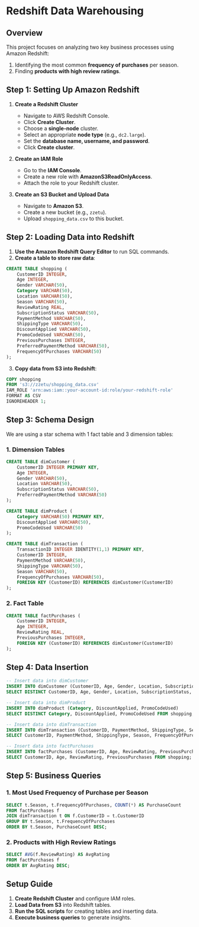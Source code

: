 
# Redshift Data Warehousing

## Overview
This project focuses on analyzing two key business processes using Amazon Redshift:
1. Identifying the most common **frequency of purchases** per season.
2. Finding **products with high review ratings**.

## Step 1: Setting Up Amazon Redshift
1. **Create a Redshift Cluster**
   - Navigate to AWS Redshift Console.
   - Click **Create Cluster**.
   - Choose a **single-node** cluster.
   - Select an appropriate **node type** (e.g., `dc2.large`).
   - Set the **database name, username, and password**.
   - Click **Create cluster**.

2. **Create an IAM Role**
   - Go to the **IAM Console**.
   - Create a new role with **AmazonS3ReadOnlyAccess**.
   - Attach the role to your Redshift cluster.

3. **Create an S3 Bucket and Upload Data**
   - Navigate to **Amazon S3**.
   - Create a new bucket (e.g., `zzetu`).
   - Upload `shopping_data.csv` to this bucket.

## Step 2: Loading Data into Redshift
1. **Use the Amazon Redshift Query Editor** to run SQL commands.
2. **Create a table to store raw data**:
```sql
CREATE TABLE shopping (
    CustomerID INTEGER,
    Age INTEGER,
    Gender VARCHAR(50),
    Category VARCHAR(50),
    Location VARCHAR(50),
    Season VARCHAR(50),
    ReviewRating REAL,
    SubscriptionStatus VARCHAR(50),
    PaymentMethod VARCHAR(50),
    ShippingType VARCHAR(50),
    DiscountApplied VARCHAR(50),
    PromoCodeUsed VARCHAR(50),
    PreviousPurchases INTEGER,
    PreferredPaymentMethod VARCHAR(50),
    FrequencyOfPurchases VARCHAR(50)
);
```
3. **Copy data from S3 into Redshift**:
```sql
COPY shopping
FROM 's3://zzetu/shopping_data.csv'
IAM_ROLE 'arn:aws:iam::your-account-id:role/your-redshift-role'
FORMAT AS CSV
IGNOREHEADER 1;
```

## Step 3: Schema Design
We are using a star schema with 1 fact table and 3 dimension tables:

### **1. Dimension Tables**
```sql
CREATE TABLE dimCustomer (
    CustomerID INTEGER PRIMARY KEY,
    Age INTEGER,
    Gender VARCHAR(50),
    Location VARCHAR(50),
    SubscriptionStatus VARCHAR(50),
    PreferredPaymentMethod VARCHAR(50)
);

CREATE TABLE dimProduct (
    Category VARCHAR(50) PRIMARY KEY,
    DiscountApplied VARCHAR(50),
    PromoCodeUsed VARCHAR(50)
);

CREATE TABLE dimTransaction (
    TransactionID INTEGER IDENTITY(1,1) PRIMARY KEY,
    CustomerID INTEGER,
    PaymentMethod VARCHAR(50),
    ShippingType VARCHAR(50),
    Season VARCHAR(50),
    FrequencyOfPurchases VARCHAR(50),
    FOREIGN KEY (CustomerID) REFERENCES dimCustomer(CustomerID)
);
```

### **2. Fact Table**
```sql
CREATE TABLE factPurchases (
    CustomerID INTEGER,
    Age INTEGER,
    ReviewRating REAL,
    PreviousPurchases INTEGER,
    FOREIGN KEY (CustomerID) REFERENCES dimCustomer(CustomerID)
);
```

## Step 4: Data Insertion
```sql
-- Insert data into dimCustomer
INSERT INTO dimCustomer (CustomerID, Age, Gender, Location, SubscriptionStatus, PreferredPaymentMethod)
SELECT DISTINCT CustomerID, Age, Gender, Location, SubscriptionStatus, PreferredPaymentMethod FROM shopping;

-- Insert data into dimProduct
INSERT INTO dimProduct (Category, DiscountApplied, PromoCodeUsed)
SELECT DISTINCT Category, DiscountApplied, PromoCodeUsed FROM shopping;

-- Insert data into dimTransaction
INSERT INTO dimTransaction (CustomerID, PaymentMethod, ShippingType, Season, FrequencyOfPurchases)
SELECT CustomerID, PaymentMethod, ShippingType, Season, FrequencyOfPurchases FROM shopping;

-- Insert data into factPurchases
INSERT INTO factPurchases (CustomerID, Age, ReviewRating, PreviousPurchases)
SELECT CustomerID, Age, ReviewRating, PreviousPurchases FROM shopping;
```

## Step 5: Business Queries
### **1. Most Used Frequency of Purchase per Season**
```sql
SELECT t.Season, t.FrequencyOfPurchases, COUNT(*) AS PurchaseCount
FROM factPurchases f
JOIN dimTransaction t ON f.CustomerID = t.CustomerID
GROUP BY t.Season, t.FrequencyOfPurchases
ORDER BY t.Season, PurchaseCount DESC;
```

### **2. Products with High Review Ratings**
```sql
SELECT AVG(f.ReviewRating) AS AvgRating
FROM factPurchases f
ORDER BY AvgRating DESC;
```


## Setup Guide
1. **Create Redshift Cluster** and configure IAM roles.
2. **Load Data from S3** into Redshift tables.
3. **Run the SQL scripts** for creating tables and inserting data.
4. **Execute business queries** to generate insights.



